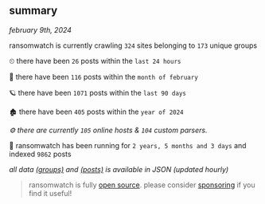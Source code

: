 
## summary
_february 9th, 2024_

ransomwatch is currently crawling `324` sites belonging to `173` unique groups

⏲ there have been `26` posts within the `last 24 hours`

🦈 there have been `116` posts within the `month of february`

🪐 there have been `1071` posts within the `last 90 days`

🏚 there have been `405` posts within the `year of 2024`

_⚙️ there are currently `105` online hosts & `104` custom parsers._

🦕 ransomwatch has been running for `2 years, 5 months and 3 days` and indexed `9862` posts

_all data  [(groups)](http://ransomwhat.telemetry.ltd/groups) and [(posts)](http://ransomwhat.telemetry.ltd/posts) is available in JSON (updated hourly)_

> ransomwatch is fully [open source](https://github.com/joshhighet/ransomwatch#ransomwatch--). please consider [sponsoring](https://github.com/sponsors/joshhighet) if you find it useful!
